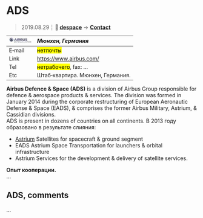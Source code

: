 # ADS
> 2019.08.29 ┊ **🚀 [despace](index.md)** → **[Contact](contact.md)**

|[![](f/contact/a/ads_logo1_thumb.jpg)](f/contact/a/ads_logo1.png)|*Мюнхен, Германия*|
|:--|:--|
|E‑mail| <mark>нетпочты</mark> |
|Link| <https://www.airbus.com/> |
|Tel| <mark>нетрабочего</mark>, fax: … |
|Etc| Штаб‑квартира. Мюнхен, Германия. |

**Airbus Defence & Space (ADS)** is a division of Airbus Group responsible for defence & aerospace products & services. The division was formed in January 2014 during the corporate restructuring of European Aeronautic Defense & Space (EADS), & comprises the former Airbus Military, Astrium, & Cassidian divisions.  
ADS is present in dozens of countries on all continents. В 2013 году образовано в результате слияния:

   - [Astrium](zz_astrium.md) Satellites for spacecraft & ground segment
   - EADS Astrium Space Transportation for launchers & orbital infrastructure
   - Astrium Services for the development & delivery of satellite services.

**Опыт кооперации.**  
…


<p style="page-break-after:always"> </p>

## ADS, comments

…
